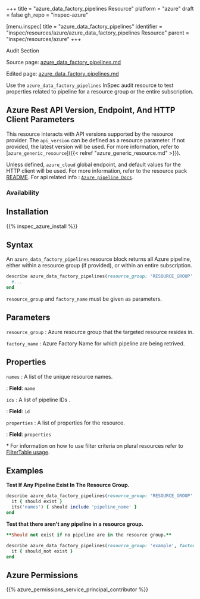 +++
title = "azure_data_factory_pipelines Resource"
platform = "azure"
draft = false
gh_repo = "inspec-azure"

[menu.inspec]
title = "azure_data_factory_pipelines"
identifier = "inspec/resources/azure/azure_data_factory_pipelines Resource"
parent = "inspec/resources/azure"
+++

<div class="admonition-note">
<p class="admonition-note-title">Audit Section</p>
<div class="admonition-note-text">
<p>Source page: <a href="https://github.com/inspec/inspec-azure/blob/main/docs/resources/azure_data_factory_pipelines.md">azure_data_factory_pipelines.md</a></p>
<p>Edited page: <a href="https://github.com/ianmadd/inspec-azure/blob/im/hugo/docs-chef-io/content/inspec/resources/azure_data_factory_pipelines.md">azure_data_factory_pipelines.md</a></p>
</div>
</div>



Use the `azure_data_factory_pipelines` InSpec audit resource to test properties related to pipeline for a resource group or the entire subscription.

## Azure Rest API Version, Endpoint, And HTTP Client Parameters

This resource interacts with API versions supported by the resource provider.
The `api_version` can be defined as a resource parameter.
If not provided, the latest version will be used.
For more information, refer to [`azure_generic_resource`]({{< relref "azure_generic_resource.md" >}}).

Unless defined, `azure_cloud` global endpoint, and default values for the HTTP client will be used.
For more information, refer to the resource pack [README](https://github.com/inspec/inspec-azure/blob/main/README.md).
For api related info : [`Azure pipeline Docs`](https://docs.microsoft.com/en-us/rest/api/datafactory/pipelines/list-by-factory).

### Availability

## Installation

{{% inspec_azure_install %}}

## Syntax

An `azure_data_factory_pipelines` resource block returns all Azure pipeline, either within a resource group (if provided), or within an entire subscription.

```ruby
describe azure_data_factory_pipelines(resource_group: 'RESOURCE_GROUP', factory_name: 'FACTORY_NAME') do
  #...
end
```

`resource_group` and `factory_name` must be given as parameters.

## Parameters

`resource_group`
: Azure resource group that the targeted resource resides in.

`factory_name`
: Azure Factory Name for which pipeline are being retrived.

## Properties

`names`
: A list of the unique resource names.

: **Field**: `name`

`ids`
: A list of pipeline IDs .

: **Field**: `id`

`properties`
: A list of properties for the resource.

: **Field**: `properties`

<superscript>*</superscript> For information on how to use filter criteria on plural resources refer to [FilterTable usage](https://github.com/inspec/inspec/blob/master/dev-docs/filtertable-usage.md).

## Examples

**Test If Any Pipeline Exist In The Resource Group.**

```ruby
describe azure_data_factory_pipelines(resource_group: 'RESOURCE_GROUP', factory_name: 'FACTORY_NAME') do
  it { should exist }
  its('names') { should include 'pipeline_name' }
end
```

**Test that there aren't any pipeline in a resource group.**

```ruby
**Should not exist if no pipeline are in the resource group.**

describe azure_data_factory_pipelines(resource_group: 'example', factory_name: 'fake') do
  it { should_not exist }
end
```

## Azure Permissions

{{% azure_permissions_service_principal_contributor %}}
